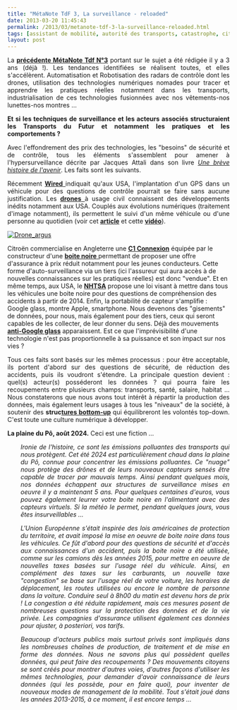 ```yaml
---
title: "MétaNote TdF 3, La surveillance - reloaded"
date: 2013-03-20 11:45:43
permalink: /2013/03/metanote-tdf-3-la-surveillance-reloaded.html
tags: [assistant de mobilité, autorité des transports, catastrophe, citoyen, collectivité, confiance, congestion, données réelles, Europe, internet des objets, management de la mobilité, péage urbain, roadpricing]
layout: post
---
```


<p style="text-align: justify;">La <strong><a href="https://gabrielplassat.github.io/transportsdufutur/2010/03/apres-la-surveillance-la-sousveillance.html" target="_blank" rel="noopener">précédente MétaNote Tdf N°3</a></strong> portant sur le sujet a été rédigée il y a 3 ans (déjà !). Les tendances identifiées se réalisent toutes, et elles s'accélèrent. Automatisation et Robotisation des radars de contrôle dont les drones, utilisation des technologies numériques nomades pour tracer et apprendre les pratiques réelles notamment dans les transports, industrialisation de ces technologies fusionnées avec nos vêtements-nos lunettes-nos montres ...</p>

<p style="text-align: justify;"><strong>Et si les techniques de surveillance et les acteurs associés structuraient les Transports du Futur et notamment les pratiques et les comportements ?</strong></p>

<p style="text-align: justify;">Avec l'effondrement des prix des technologies, les "besoins" de sécurité et de contrôle, tous les éléments s'assemblent pour amener à l'hypersurveillance décrite par Jacques Attali dans son livre <em><a href="http://fr.wikipedia.org/wiki/Une_br%C3%A8ve_histoire_de_l'avenir" target="_blank" rel="noopener">Une brève histoire de l'avenir</a></em>. Les faits sont les suivants.</p>

<!--more-->

<p style="text-align: justify;">Récemment <a href="http://www.wired.com/threatlevel/2013/03/gps-warrant-requirement/" target="_blank" rel="noopener"><strong>Wired</strong> </a>indiquait qu'aux USA, l'implantation d'un GPS dans un véhicule pour des questions de contrôle pourrait se faire sans aucune justification. Les <a href="http://www.liberation.fr/monde/2013/03/17/des-drones-civils-dans-le-ciel-americain-pour-le-meilleur-ou-pour-le-pire_889185" target="_blank" rel="noopener"><strong>drones</strong> </a>à usage civil connaissent des développements inédits notamment aux USA. Couplés aux évolutions numériques (traitement d'image notamment), ils permettent le suivi d'un même véhicule ou d'une personne au quotidien (voir cet <strong><a href="http://www.aclu.org/blog/technology-and-liberty-free-speech-national-security/drone-nightmare-scenario-now-has-physical" target="_blank" rel="noopener">article</a></strong> et cette <strong><a href="http://www.youtube.com/watch?feature=player_embedded&v=13BahrdkMU8" target="_blank" rel="noopener">vidéo</a></strong>).</p>

<p style="text-align: justify;"><a class="asset-img-link" href="https://gabrielplassat.github.io/transportsdufutur/wp-content/uploads/sites/6/old/6a0120a66d2ad4970b017ee9953126970d-pi.jpg"><img class="asset  asset-image at-xid-6a0120a66d2ad4970b017ee9953126970d" style="margin-right: auto; margin-left: auto;" title="Drone_argus" src="/wp-content/uploads/sites/6/old/6a0120a66d2ad4970b017ee9953126970d-500wi.jpg" alt="Drone_argus" /></a>

Citroën commercialise en Angleterre une <strong><a href="http://info.citroen.co.uk/new-cars/car-range/citroen-c1/offers/?i=specialedition" target="_blank" rel="noopener">C1 Connexion</a></strong> équipée par le constructeur d'une <a href="http://www.carsuk.net/citroen-c1-gets-insurance-black-box-as-standard-orwellian-control-arrives/" target="_blank" rel="noopener"><strong>boite noire</strong> </a>permettant de proposer une offre d'assurance à prix réduit notamment pour les jeunes conducteurs. Cette forme d'auto-surveillance via un tiers (ici l'assureur qui aura accès à de nouvelles connaissances sur les pratiques réelles) est donc "vendue". Et en même temps, aux USA, le <strong><a href="http://www.dot.gov/briefing-room/us-dot-proposes-broader-use-event-data-recorders-help-improve-vehicle-safety" target="_blank" rel="noopener">NHTSA</a></strong> propose une loi visant à mettre dans tous les véhicules une boite noire pour des questions de compréhension des accidents à partir de 2014. Enfin, la portabilité de capteur s'amplifie : Google glass, montre Apple, smartphone. Nous devenons des "gisements" de données, pour nous, mais également pour des tiers, ceux qui seront capables de les collecter, de leur donner du sens. Déjà des mouvements <strong><a href="http://www.generation-nt.com/mouvement-anti-google-glass-intensifie-toile-actualite-1708722.html" target="_blank" rel="noopener">anti-Google glass</a></strong> apparaissent. Est ce que l'imprévisibilité d'une technologie n'est pas proportionnelle à sa puissance et son impact sur nos vies ?</p>

<p style="text-align: justify;">Tous ces faits sont basés sur les mêmes processus : pour être acceptable, ils portent d'abord sur des questions de sécurité, de réduction des accidents, puis ils voudront s'étendre. La principale question devient : quel(s) acteur(s) posséderont les données ? qui pourra faire les recoupements entre plusieurs champs: transports, santé, salaire, habitat ... Nous constaterons que nous avons tout intérêt à répartir la production des données, mais également leurs usages à tous les "niveaux" de la société, à soutenir des <strong>struc<a href="https://gabrielplassat.github.io/transportsdufutur/2013/03/creer-de-nouvelles-connaissances-le-fond-et-la-forme.html" target="_blank" rel="noopener">tures bottom-up</a></strong> qui équilibreront les volontés top-down. C'est toute une culture numérique à développer.</p>

<p style="text-align: justify;"><strong>La plaine du Pô, août 2024.</strong> Ceci est une fiction ...</p>

<p style="text-align: justify; padding-left: 30px;"><em>Ironie de l'histoire, ce sont les émissions polluantes des transports qui nous protègent. Cet été 2024 est particulièrement chaud dans la plaine du Pô, connue pour concentrer les émissions polluantes. Ce "nuage" nous protège des drônes et de leurs nouveaux capteurs sensés être capable de tracer par mauvais temps. Ainsi pendant quelques mois, nos données échappent aux structures de surveillance mises en oeuvre il y a maintenant 5 ans. Pour quelques centaines d'euros, vous pouvez également leurrer votre boite noire en l'alimentant avec des capteurs virtuels. Si la météo le permet, pendant quelques jours, vous êtes insurveillables ...</em></p>

<p style="text-align: justify; padding-left: 30px;"><em>L'Union Européenne s'était inspirée des lois américaines de protection du territoire, et avait imposé la mise en oeuvre de boite noire dans tous les véhicules. Ce fût d'abord pour des questions de sécurité et d'accès aux connaissances d'un accident, puis la boite noire a été utilisée, comme sur les camions dès les années 2015, pour mettre en oeuvre de nouvelles taxes basées sur l'usage réel du véhicule. Ainsi, en complément des taxes sur les carburants, un nouvelle taxe "congestion" se base sur l'usage réel de votre voiture, les horaires de déplacement, les routes utilisées ou encore le nombre de personne dans la voiture. Conduire seul à 8h00 du matin est devenu hors de prix ! La congestion a été réduite rapidement, mais ces mesures posent de nombreuses questions sur la protection des données et de la vie privée. Les compagnies d'assurance utilisent également ces données pour ajuster, à posteriori, vos tarifs. </em></p>

<p style="text-align: justify; padding-left: 30px;"><em>Beaucoup d'acteurs publics mais surtout privés sont impliqués dans les nombreuses chaînes de production, de traitement et de mise en forme des données. Nous ne savons plus qui possèdent quelles données, qui peut faire des recoupements ? Des mouvements citoyens se sont créés pour montrer d'autres voies, d'autres façons d'utiliser les mêmes technologies, pour demander d'avoir connaissance de leurs données (qui les possède, pour en faire quoi), pour inventer de nouveaux modes de management de la mobilité. Tout s'était joué dans les années 2013-2015, à ce moment, il est encore temps ...</em></p>

<p style="text-align: justify;"></p>

<p style="text-align: justify;"></p>
